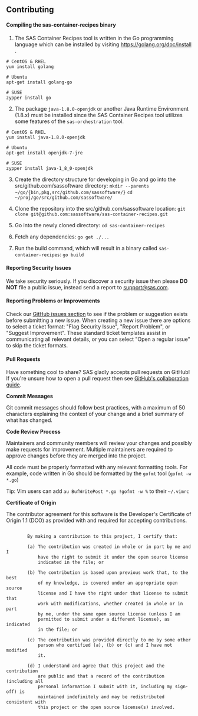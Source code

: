 ## Contributing

#### Compiling the sas-container-recipes binary 
1. The SAS Container Recipes tool is written in the Go programming
  language which can be installed by visiting https://golang.org/doc/install .

```
# CentOS & RHEL
yum install golang

# Ubuntu
apt-get install golang-go

# SUSE
zypper install go
```

2. The package `java-1.8.0-openjdk` or another Java Runtime Environment 
  (1.8.x) must be installed since the SAS Container Recipes tool utilizes
some features of the `sas-orchestration` tool.

```
# CentOS & RHEL
yum install java-1.8.0-openjdk

# Ubuntu
apt-get install openjdk-7-jre

# SUSE
zypper install java-1_8_0-openjdk
```
	
3. Create the directory structure for developing in Go and 
  go into the src/github.com/sassoftware directory:
`mkdir --parents ~/go/{bin,pkg,src/github.com/sassoftware/}`
`cd ~/proj/go/src/github.com/sassoftware/`

4. Clone the repository into the src/github.com/sassoftware location: 
  `git clone git@github.com:sassoftware/sas-container-recipes.git`

5. Go into the newly cloned directory: `cd sas-container-recipes`

6. Fetch any dependencies: `go get ./...`

7. Run the build command, which will result in a binary called `sas-container-recipes`: `go build`

#### Reporting Security Issues
We take security seriously. If you discover a security issue then please 
**DO NOT** file a public issue, instead send a report to 
[support@sas.com](mailto:support@sas.com).

#### Reporting Problems or Improvements
Check our [GitHub issues section](https://github.com/sassoftware/sas-container-recipes/issues)
to see if the problem or suggestion exists before submitting a new issue. When creating a new 
issue there are options to select a ticket format: "Flag Security Issue", "Report Problem", 
or "Suggest Improvement". These standard ticket templates assist in communicating all relevant
details, or you can select "Open a regular issue" to skip the ticket formats.

#### Pull Requests
Have something cool to share? SAS gladly accepts pull requests on GitHub!
If you're unsure how to open a pull request then see [GitHub's collaboration
guide](https://help.github.com/categories/collaborating-with-issues-and-pull-requests/).

**Commit Messages**

Git commit messages should follow best practices, with a maximum of 50 characters 
explaining the context of your change and a brief summary of what has changed.

**Code Review Process**

Maintainers and community members will review your changes and possibly make
requests for improvement. Multiple maintainers are required to approve changes
before they are merged into the project.

All code must be properly formatted with any relevant formatting tools.
For example, code written in Go should be formatted by the `gofmt` tool (`gofmt -w *.go`)

Tip: Vim users can add `au BufWritePost *.go !gofmt -w %` to their `~/.vimrc`

**Certificate of Origin**

The contributor agreement for this software is the Developer's Certificate of Origin
1.1 (DCO) as provided with and required for accepting contributions.

```

        By making a contribution to this project, I certify that:

        (a) The contribution was created in whole or in part by me and I
            have the right to submit it under the open source license
            indicated in the file; or

        (b) The contribution is based upon previous work that, to the best
            of my knowledge, is covered under an appropriate open source
            license and I have the right under that license to submit that
            work with modifications, whether created in whole or in part
            by me, under the same open source license (unless I am
            permitted to submit under a different license), as indicated
            in the file; or

        (c) The contribution was provided directly to me by some other
            person who certified (a), (b) or (c) and I have not modified
            it.

        (d) I understand and agree that this project and the contribution
            are public and that a record of the contribution (including all
            personal information I submit with it, including my sign-off) is
            maintained indefinitely and may be redistributed consistent with
            this project or the open source license(s) involved.


```
